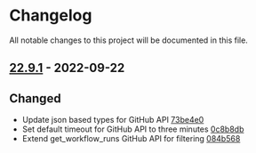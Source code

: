 # Changelog

All notable changes to this project will be documented in this file.

## [22.9.1] - 2022-09-22

## Changed
* Update json based types for GitHub API [73be4e0](https://github.com/greenbone/pontos/commit/73be4e0)
* Set default timeout for GitHub API to three minutes [0c8b8db](https://github.com/greenbone/pontos/commit/0c8b8db)
* Extend get_workflow_runs GitHub API for filtering [084b568](https://github.com/greenbone/pontos/commit/084b568)

[22.9.1]: https://github.com/greenbone/pontos/compare/v22.9.0...22.9.1